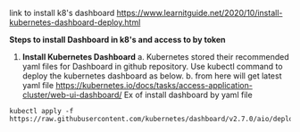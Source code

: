 link to install k8's dashboard 
https://www.learnitguide.net/2020/10/install-kubernetes-dashboard-deploy.html

**Steps to install Dashboard in k8's and access to by token**

1. **Install Kubernetes Dashboard**
a. Kubernetes stored their recommended yaml files for Dashboard in github repository. Use kubectl command to deploy the kubernetes dashboard as below.
b. from here will get latest yaml file https://kubernetes.io/docs/tasks/access-application-cluster/web-ui-dashboard/
Ex of install dashboard by yaml file
```
kubectl apply -f https://raw.githubusercontent.com/kubernetes/dashboard/v2.7.0/aio/deploy/recommended.yaml
```
